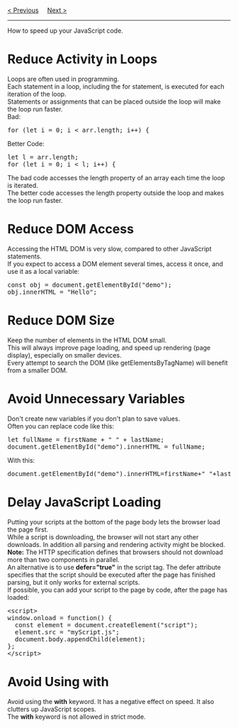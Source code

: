 <a href="/JS/Mistakes.md">&lt; Previous</a>
&nbsp;&nbsp;&nbsp;
<a href="/JS/Reserved-Words.md">Next &gt;</a>
<hr>
How to speed up your JavaScript code.
<h1>Reduce Activity in Loops</h1>
Loops are often used in programming.
<br>
Each statement in a loop, including the for statement, is executed for each iteration of the loop.
<br>
Statements or assignments that can be placed outside the loop will make the loop run faster.
<br>
Bad:
<pre>for (let i = 0; i &lt; arr.length; i++) {</pre>
Better Code:
<pre>let l = arr.length;<br>for (let i = 0; i < l; i++) {</pre>
The bad code accesses the length property of an array each time the loop is iterated.
<br>
The better code accesses the length property outside the loop and makes the loop run faster.
<h1>Reduce DOM Access</h1>
Accessing the HTML DOM is very slow, compared to other JavaScript statements.
<br>
If you expect to access a DOM element several times, access it once, and use it as a local variable:
<pre>
const obj = document.getElementById("demo");
obj.innerHTML = "Hello";
</pre>
<h1>Reduce DOM Size</h1>
Keep the number of elements in the HTML DOM small.
<br>
This will always improve page loading, and speed up rendering (page display), especially on smaller devices.
<br>
Every attempt to search the DOM (like getElementsByTagName) will benefit from a smaller DOM.
<h1>Avoid Unnecessary Variables</h1>
Don't create new variables if you don't plan to save values.
<br>
Often you can replace code like this:
<pre>
let fullName = firstName + " " + lastName;
document.getElementById("demo").innerHTML = fullName;
</pre>
With this:
<pre>document.getElementById("demo").innerHTML=firstName+" "+lastName;</pre>
<h1>Delay JavaScript Loading</h1>
Putting your scripts at the bottom of the page body lets the browser load the page first.
<br>
While a script is downloading, the browser will not start any other downloads. In addition all parsing and rendering activity might be blocked.
<br>
<b>Note:</b> The HTTP specification defines that browsers should not download more than two components in parallel.
<br>
An alternative is to use <b>defer="true"</b> in the script tag. The defer attribute specifies that the script should be executed after the page has finished parsing, but it only works for external scripts.
<br>
If possible, you can add your script to the page by code, after the page has loaded:
<pre>
&lt;script&gt;
window.onload = function() {
  const element = document.createElement("script");
  element.src = "myScript.js";
  document.body.appendChild(element);
};
&lt;/script&gt;
</pre>
<h1>Avoid Using with</h1>
Avoid using the <b>with</b> keyword. It has a negative effect on speed. It also clutters up JavaScript scopes.
<br>
The <b>with</b> keyword is not allowed in strict mode.
